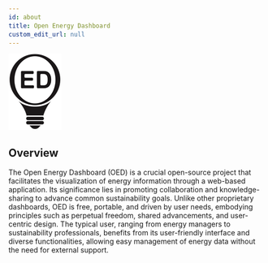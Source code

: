 ```yaml
---
id: about
title: Open Energy Dashboard
custom_edit_url: null
---
```

![Alt](OED.png) 

## Overview

The Open Energy Dashboard (OED) is a crucial open-source project that facilitates the visualization of energy information through a web-based application. Its significance lies in promoting collaboration and knowledge-sharing to advance common sustainability goals. Unlike other proprietary dashboards, OED is free, portable, and driven by user needs, embodying principles such as perpetual freedom, shared advancements, and user-centric design. The typical user, ranging from energy managers to sustainability professionals, benefits from its user-friendly interface and diverse functionalities, allowing easy management of energy data without the need for external support.

